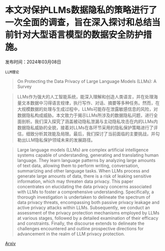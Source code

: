 # 本文对保护LLMs数据隐私的策略进行了一次全面的调查，旨在深入探讨和总结当前针对大型语言模型的数据安全防护措施。

发布时间：2024年03月08日

`LLM理论`

> On Protecting the Data Privacy of Large Language Models (LLMs): A Survey

> LLMs作为强大的人工智能系统，能深入理解和创造人类语言，并在处理海量文本数据中习得语言规律，执行写作、对话、摘要等多种任务。然而，在大规模数据的处理与生成过程中，LLMs可能存在泄露敏感信息的风险，对数据隐私构成威胁。本文致力于揭示LLMs所涉及的数据隐私问题，进行全面剖析。我们深入探究了涵盖被动隐私泄漏与主动隐私攻击在内的LLMs内数据隐私威胁的全貌，接着对LLMs在各环节采用的隐私保护策略进行了评估，细致分析其效能及局限。最后，我们探讨了当前面临的主要挑战，并勾勒出LLM隐私保护领域未来的发展路径。

> Large language models (LLMs) are complex artificial intelligence systems capable of understanding, generating and translating human language. They learn language patterns by analyzing large amounts of text data, allowing them to perform writing, conversation, summarizing and other language tasks. When LLMs process and generate large amounts of data, there is a risk of leaking sensitive information, which may threaten data privacy. This paper concentrates on elucidating the data privacy concerns associated with LLMs to foster a comprehensive understanding. Specifically, a thorough investigation is undertaken to delineate the spectrum of data privacy threats, encompassing both passive privacy leakage and active privacy attacks within LLMs. Subsequently, we conduct an assessment of the privacy protection mechanisms employed by LLMs at various stages, followed by a detailed examination of their efficacy and constraints. Finally, the discourse extends to delineate the challenges encountered and outline prospective directions for advancement in the realm of LLM privacy protection.

[Arxiv](https://arxiv.org/abs/2403.05156)